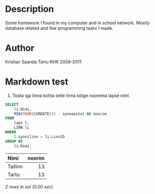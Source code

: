 # Description

Some homework I found in my computer and in school network.
Mostly database related and few programming tasks I made.

# Author
Kristian Saarela
Tartu KHK
2008-2011

# Markdown test
1. Teata iga linna kohta selle linna kõige noorema lapse nimi.
```SQL
SELECT
	li.Nimi,
	MIN(YEAR(CURDATE()) - synnaasta) AS noorim
FROM
	laps l,
	LINN li
WHERE
	l.synnilinn = li.LinnID
GROUP BY
	li.Nimi;
```
| Nimi    | noorim |
|:--------|-------:|
| Tallinn |     13 |
| Tartu   |     13 |

*2 rows in set (0.00 sec)*